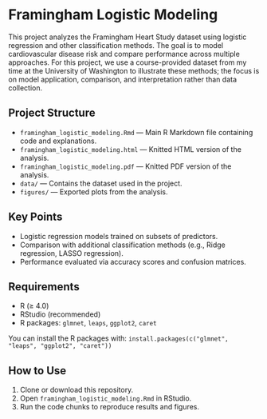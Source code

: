 # Framingham Logistic Modeling

This project analyzes the Framingham Heart Study dataset using logistic regression and other classification methods. The goal is to model cardiovascular disease risk and compare performance across multiple approaches. For this project, we use a course-provided dataset from my time at the University of Washington to illustrate these methods; the focus is on model application, comparison, and interpretation rather than data collection.

## Project Structure

- `framingham_logistic_modeling.Rmd` — Main R Markdown file containing code and explanations.
- `framingham_logistic_modeling.html` — Knitted HTML version of the analysis.
- `framingham_logistic_modeling.pdf` — Knitted PDF version of the analysis.
- `data/` — Contains the dataset used in the project.
- `figures/` — Exported plots from the analysis.

## Key Points

- Logistic regression models trained on subsets of predictors.  
- Comparison with additional classification methods (e.g., Ridge regression, LASSO regression).  
- Performance evaluated via accuracy scores and confusion matrices.  

## Requirements

- R (≥ 4.0)  
- RStudio (recommended)  
- R packages: `glmnet`, `leaps`, `ggplot2`, `caret`

You can install the R packages with: `install.packages(c("glmnet", "leaps", "ggplot2", "caret"))`

## How to Use

1. Clone or download this repository.  
2. Open `framingham_logistic_modeling.Rmd` in RStudio.  
3. Run the code chunks to reproduce results and figures. 